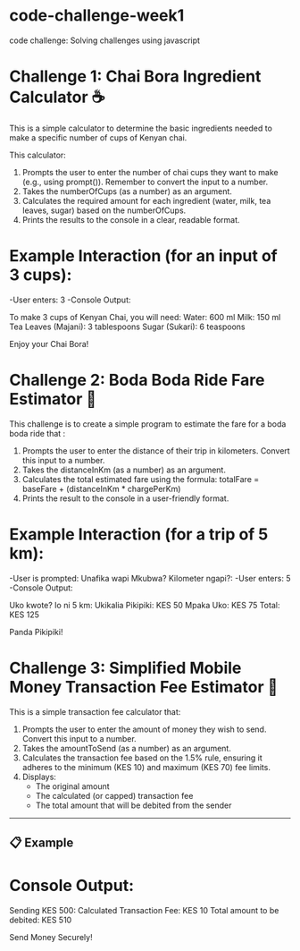 # code-challenge-week1
code challenge: Solving challenges using javascript


# Challenge 1: Chai Bora Ingredient Calculator ☕

This is a simple calculator to determine the basic ingredients needed to make a specific number of cups of Kenyan chai.

This calculator:

1. Prompts the user to enter the number of chai cups they want to make (e.g., using prompt()). Remember to convert the input to a number.
2. Takes the numberOfCups (as a number) as an argument.
3. Calculates the required amount for each ingredient (water, milk, tea leaves, sugar) based on the numberOfCups.
4. Prints the results to the console in a clear, readable format.

# Example Interaction (for an input of 3 cups):
-User enters: 3
-Console Output:

To make 3 cups of Kenyan Chai, you will need:
Water: 600 ml
Milk: 150 ml
Tea Leaves (Majani): 3 tablespoons
Sugar (Sukari): 6 teaspoons

Enjoy your Chai Bora!


# Challenge 2: Boda Boda Ride Fare Estimator 🛵

This challenge is to create a simple program to estimate the fare for a boda boda ride that :

1. Prompts the user to enter the distance of their trip in kilometers. Convert this input to a number.
2. Takes the distanceInKm (as a number) as an argument.
3. Calculates the total estimated fare using the formula: totalFare = baseFare + (distanceInKm * chargePerKm)
4. Prints the result to the console in a user-friendly format.

# Example Interaction (for a trip of 5 km):
-User is prompted: Unafika wapi Mkubwa? Kilometer ngapi?:
-User enters: 5
-Console Output:

Uko kwote? Io ni 5 km:
Ukikalia Pikipiki: KES 50
Mpaka Uko: KES 75
Total: KES 125

Panda Pikipiki!


# Challenge 3: Simplified Mobile Money Transaction Fee Estimator 📱

This is a simple transaction fee calculator that:

1. Prompts the user to enter the amount of money they wish to send. Convert this input to a number.
2. Takes the amountToSend (as a number) as an argument.
3. Calculates the transaction fee based on the 1.5% rule, ensuring it adheres to the minimum (KES 10) and maximum (KES 70) fee limits.
4. Displays:
   - The original amount
   - The calculated (or capped) transaction fee
   - The total amount that will be debited from the sender

---

## 📋 Example
  # Console Output:

Sending KES 500:
Calculated Transaction Fee: KES 10
Total amount to be debited: KES 510

Send Money Securely!
